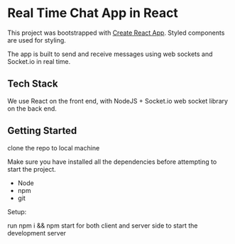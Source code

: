 # Real Time Chat App in React

This project was bootstrapped with [Create React App](https://github.com/facebook/create-react-app).
Styled components are used for styling.

The app is built to send and receive messages using web sockets and Socket.io in real time.

## Tech Stack

We use React on the front end, with NodeJS + Socket.io web socket library on the back end.

## Getting Started

clone the repo to local machine

Make sure you have installed all the dependencies before attempting to start the project.

- Node
- npm
- git

Setup:

run npm i && npm start for both client and server side to start the development server
